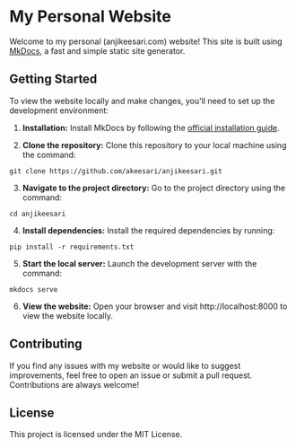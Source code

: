 # My Personal Website

Welcome to my personal (anjikeesari.com) website! This site is built using [MkDocs](https://www.mkdocs.org/), a fast and simple static site generator.

## Getting Started

To view the website locally and make changes, you'll need to set up the development environment:

1. **Installation:** Install MkDocs by following the [official installation guide](https://www.mkdocs.org/#installation).

2. **Clone the repository:** Clone this repository to your local machine using the command:
```
git clone https://github.com/akeesari/anjikeesari.git
```

3. **Navigate to the project directory:** Go to the project directory using the command:

```
cd anjikeesari
```

4. **Install dependencies:** Install the required dependencies by running:

```
pip install -r requirements.txt
```

5. **Start the local server:** Launch the development server with the command:

```
mkdocs serve
```

6. **View the website:** Open your browser and visit http://localhost:8000 to view the website locally.

## Contributing
If you find any issues with my website or would like to suggest improvements, feel free to open an issue or submit a pull request. Contributions are always welcome!

## License
This project is licensed under the MIT License.